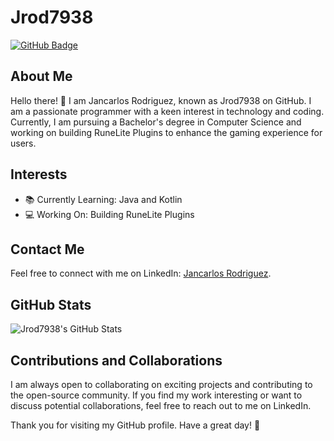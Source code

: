 # Jrod7938

[![GitHub Badge](https://img.shields.io/github/followers/Jrod7938?label=Follow&style=social)](https://github.com/Jrod7938)

## About Me

Hello there! 👋 I am Jancarlos Rodriguez, known as Jrod7938 on GitHub. I am a passionate programmer with a keen interest in technology and coding. Currently, I am pursuing a Bachelor's degree in Computer Science and working on building RuneLite Plugins to enhance the gaming experience for users.

## Interests

- 📚 Currently Learning: Java and Kotlin
- 💻 Working On: Building RuneLite Plugins

## Contact Me

Feel free to connect with me on LinkedIn: [Jancarlos Rodriguez](www.linkedin.com/in/jancarlosrodriguez).

## GitHub Stats

![Jrod7938's GitHub Stats](https://github-readme-stats.vercel.app/api?username=Jrod7938&show_icons=true&count_private=true&hide=prs&theme=radical)

## Contributions and Collaborations

I am always open to collaborating on exciting projects and contributing to the open-source community. If you find my work interesting or want to discuss potential collaborations, feel free to reach out to me on LinkedIn.

Thank you for visiting my GitHub profile. Have a great day! 🚀

